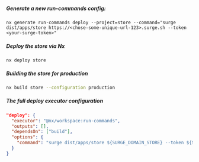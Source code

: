 ##### Generate a new run-commands config:

```shell
nx generate run-commands deploy --project=store --command="surge dist/apps/store https://<chose-some-unique-url-123>.surge.sh --token <your-surge-token>"
```

##### Deploy the store via Nx

```shell
nx deploy store
```

##### Building the store for production

```bash
nx build store --configuration production
```

##### The full deploy executor configuration

```json
"deploy": {
  "executor": "@nx/workspace:run-commands",
  "outputs": [],
  "dependsOn": ["build"],
  "options": {
    "command": "surge dist/apps/store ${SURGE_DOMAIN_STORE} --token ${SURGE_TOKEN}"
  }
}
```
